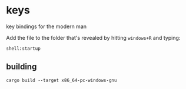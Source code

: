 # keys
key bindings for the modern man

Add the file to the folder that's revealed by hitting `windows+R` and typing:

```bash
shell:startup
```

## building

```
cargo build --target x86_64-pc-windows-gnu
```
